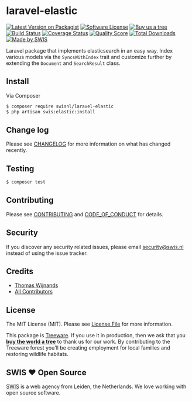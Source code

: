 # laravel-elastic

[![Latest Version on Packagist][ico-version]][link-packagist]
[![Software License][ico-license]](LICENSE.md)
[![Buy us a tree][ico-treeware]][link-treeware]
[![Build Status][ico-github-actions]][link-github-actions]
[![Coverage Status][ico-scrutinizer]][link-scrutinizer]
[![Quality Score][ico-code-quality]][link-code-quality]
[![Total Downloads][ico-downloads]][link-downloads]
[![Made by SWIS][ico-swis]][link-swis]


Laravel package that implements elasticsearch in an easy way. Index various models via the `SyncsWithIndex` trait and customize further by extending the `Document` and `SearchResult` class.



## Install

Via Composer

``` bash
$ composer require swisnl/laravel-elastic
$ php artisan swis:elastic:install
```


## Change log

Please see [CHANGELOG](CHANGELOG.md) for more information on what has changed recently.

## Testing

``` bash
$ composer test
```

## Contributing

Please see [CONTRIBUTING](CONTRIBUTING.md) and [CODE_OF_CONDUCT](CODE_OF_CONDUCT.md) for details.

## Security

If you discover any security related issues, please email security@swis.nl instead of using the issue tracker.

## Credits

- [Thomas Wijnands][link-author]
- [All Contributors][link-contributors]

## License

The MIT License (MIT). Please see [License File](LICENSE.md) for more information.

This package is [Treeware](https://treeware.earth). If you use it in production, then we ask that you [**buy the world a tree**][link-treeware] to thank us for our work. By contributing to the Treeware forest you’ll be creating employment for local families and restoring wildlife habitats.

## SWIS :heart: Open Source

[SWIS][link-swis] is a web agency from Leiden, the Netherlands. We love working with open source software. 

[ico-version]: https://img.shields.io/packagist/v/swisnl/laravel-elastic.svg?style=flat-square
[ico-license]: https://img.shields.io/badge/license-MIT-brightgreen.svg?style=flat-square
[ico-treeware]: https://img.shields.io/badge/Treeware-%F0%9F%8C%B3-lightgreen.svg?style=flat-square
[ico-github-actions]: https://img.shields.io/github/actions/workflow/status/swisnl/laravel-elastic/tests.yml?label=tests&branch=master&style=flat-square
[ico-scrutinizer]: https://img.shields.io/scrutinizer/coverage/g/swisnl/laravel-elastic.svg?style=flat-square
[ico-code-quality]: https://img.shields.io/scrutinizer/g/swisnl/laravel-elastic.svg?style=flat-square
[ico-downloads]: https://img.shields.io/packagist/dt/swisnl/laravel-elastic.svg?style=flat-square
[ico-swis]: https://img.shields.io/badge/%F0%9F%9A%80-made%20by%20SWIS-%230737A9.svg?style=flat-square

[link-packagist]: https://packagist.org/packages/swisnl/laravel-elastic
[link-github-actions]: https://github.com/swisnl/laravel-elastic/actions/workflows/tests.yml
[link-scrutinizer]: https://scrutinizer-ci.com/g/swisnl/laravel-elastic/code-structure
[link-code-quality]: https://scrutinizer-ci.com/g/swisnl/laravel-elastic
[link-downloads]: https://packagist.org/packages/swisnl/laravel-elastic
[link-treeware]: https://plant.treeware.earth/swisnl/laravel-elastic
[link-author]: https://github.com/tommie1001
[link-contributors]: ../../contributors
[link-swis]: https://www.swis.nl
